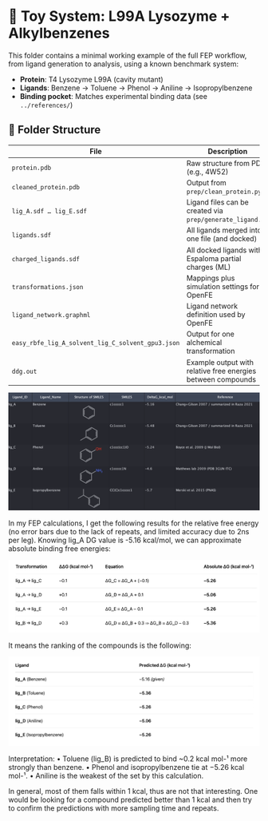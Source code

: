 # 🧪 Toy System: L99A Lysozyme + Alkylbenzenes

This folder contains a minimal working example of the full FEP workflow,
from ligand generation to analysis, using a known benchmark system:

- **Protein**: T4 Lysozyme L99A (cavity mutant)
- **Ligands**: Benzene → Toluene → Phenol → Aniline → Isopropylbenzene
- **Binding pocket**: Matches experimental binding data (see `../references/`)

## 📂 Folder Structure

| File | Description |
|------|-------------|
| `protein.pdb` | Raw structure from PDB (e.g., 4W52) |
| `cleaned_protein.pdb` | Output from `prep/clean_protein.py` |
| `lig_A.sdf … lig_E.sdf` | Ligand files can be created via `prep/generate_ligand.py` |
| `ligands.sdf` | All ligands merged into one file (and docked) |
| `charged_ligands.sdf` | All docked ligands with Espaloma partial charges (ML) |
| `transformations.json` | Mappings plus simulation settings for OpenFE |
| `ligand_network.graphml` | Ligand network definition used by OpenFE |
| `easy_rbfe_lig_A_solvent_lig_C_solvent_gpu3.json` | Output for one alchemical transformation |
| `ddg.out` | Example output with relative free energies between compounds |


<p align="center">
  <img src="../images/fep_overview.png" width="600">

In my FEP calculations, I get the following results for the relative free energy (no error bars due to the lack of repeats, and limited accuracy due to 2ns per leg). Knowing lig_A DG value is -5.16 kcal/mol, we can approximate absolute binding free energies: 

<p align="center">
  <img src="../images/fep_results.png" width="600">

It means the ranking of the compounds is the following:

<p align="center">
 <img src="../images/fep_ranking.png" width="600">

Interpretation:
• Toluene (lig_B) is predicted to bind ~0.2 kcal mol-¹ more strongly than benzene.
• Phenol and isopropylbenzene tie at −5.26 kcal mol-¹.
• Aniline is the weakest of the set by this calculation.

In general, most of them falls within 1 kcal, thus are not that interesting. One would be looking for a compound predicted better than 1 kcal and then try to confirm the predictions with more sampling time and repeats. 
